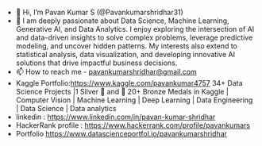 - 👋 Hi, I’m Pavan Kumar  S (@Pavankumarshridhar31)
- 👀  I am deeply passionate about Data Science, Machine Learning, Generative AI, and Data Analytics. I enjoy exploring the intersection of AI and data-driven insights to solve complex problems, leverage predictive modeling, and uncover hidden patterns. My interests also extend to statistical analysis, data visualization, and developing innovative AI solutions that drive impactful business decisions.
- 📫 How to reach me - pavankumarshridhar@gmail.com
- Kaggle Portfolio:https://www.kaggle.com/pavankumar4757  34+ Data Science Projects |1 Silver 🥈 and 🥉 20+ Bronze Medals in Kaggle | Computer Vision | Machine Learning | Deep Learning | Data Engineering | Data Science | Data analytics
- linkedin : https://www.linkedin.com/in/pavan-kumar-shridhar
- HackerRank profile : https://www.hackerrank.com/profile/pavankumars
- Portfolio https://www.datascienceportfol.io/pavankumarshridhar
  


<!---
Pavankumarshridhar31/Pavankumarshridhar31 is a ✨ special ✨ repository because its `README.md` (this file) appears on your GitHub profile.
You can click the Preview link to take a look at your changes.
--->
